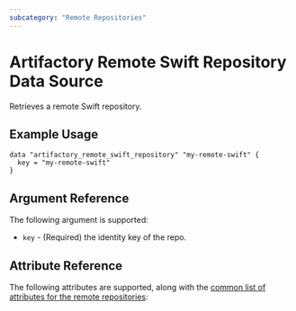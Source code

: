 ```yaml
---
subcategory: "Remote Repositories"
---
```

# Artifactory Remote Swift Repository Data Source

Retrieves a remote Swift repository.

## Example Usage

```hcl
data "artifactory_remote_swift_repository" "my-remote-swift" {
  key = "my-remote-swift"
}
```

## Argument Reference

The following argument is supported:

* `key` - (Required) the identity key of the repo.

## Attribute Reference

The following attributes are supported, along with the [common list of attributes for the remote repositories](remote.md):